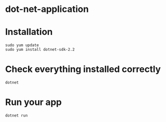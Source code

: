 # dot-net-application

# Installation
    sudo yum update 
    sudo yum install dotnet-sdk-2.2
# Check everything installed correctly
    dotnet
# Run your app
    dotnet run

